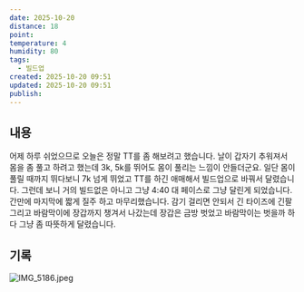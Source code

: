 ```yaml
---
date: 2025-10-20
distance: 18
point:
temperature: 4
humidity: 80
tags:
  - 빌드업
created: 2025-10-20 09:51
updated: 2025-10-20 09:51
publish:
---
```

## 내용
어제 하루 쉬었으므로 오늘은 정말 TT를 좀 해보려고 했습니다. 
날이 갑자기 추워져서 몸을 좀 풀고 하려고 했는데 3k, 5k를 뛰어도 몸이 풀리는 느낌이 안들더군요. 일단 몸이 풀릴 때까지 뛰다보니 7k 넘게 뛰었고 TT를 하긴 애매해서 빌드업으로 바꿔서 달렸습니다. 그런데 보니 거의 빌드없은 아니고 그냥 4:40 대 페이스로 그냥 달린게 되었습니다. 
간만에 마지막에 짧게 질주 하고 마무리했습니다.
감기 걸리면 안되서 긴 타이즈에 긴팔 그리고 바람막이에 장갑까지 챙겨서 나갔는데 장갑은 금방 벗었고 바람막이는 벗을까 하다 그냥 좀 따뜻하게 달렸습니다.

## 기록
![IMG_5186.jpeg](/posts/IMG_5186.jpeg)

